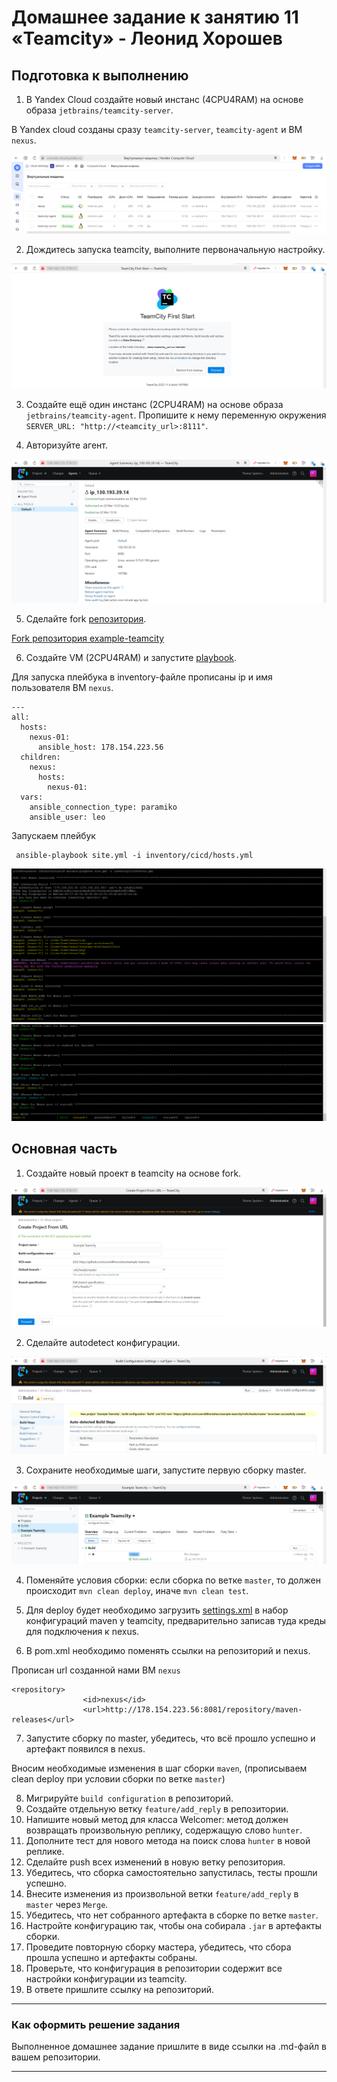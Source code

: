 # Домашнее задание к занятию 11 «Teamcity» - Леонид Хорошев

## Подготовка к выполнению

1. В Yandex Cloud создайте новый инстанс (4CPU4RAM) на основе образа `jetbrains/teamcity-server`.

В Yandex cloud созданы сразу `teamcity-server`, `teamcity-agent` и ВМ `nexus`.

![Alt_text](https://github.com/LeonidKhoroshev/mnt-homeworks/blob/MNT-video/09-ci-05-teamcity/screenshots/team1.png)

2. Дождитесь запуска teamcity, выполните первоначальную настройку.
   
![Alt_text](https://github.com/LeonidKhoroshev/mnt-homeworks/blob/MNT-video/09-ci-05-teamcity/screenshots/team4.png)

3. Создайте ещё один инстанс (2CPU4RAM) на основе образа `jetbrains/teamcity-agent`. Пропишите к нему переменную окружения `SERVER_URL: "http://<teamcity_url>:8111"`.

4. Авторизуйте агент.

![Alt_text](https://github.com/LeonidKhoroshev/mnt-homeworks/blob/MNT-video/09-ci-05-teamcity/screenshots/team5.png)

5. Сделайте fork [репозитория](https://github.com/aragastmatb/example-teamcity).

[Fork репозитория example-teamcity](https://github.com/LeonidKhoroshev/example-teamcity)

6. Создайте VM (2CPU4RAM) и запустите [playbook](./infrastructure).

Для запуска плейбука в inventory-файле прописаны ip и имя пользователя ВМ `nexus`.
```
---
all:
  hosts:
    nexus-01:
      ansible_host: 178.154.223.56
  children:
    nexus:
      hosts:
        nexus-01:
  vars:
    ansible_connection_type: paramiko
    ansible_user: leo
```

Запускаем плейбук

```
 ansible-playbook site.yml -i inventory/cicd/hosts.yml
```
![Alt_text](https://github.com/LeonidKhoroshev/mnt-homeworks/blob/MNT-video/09-ci-05-teamcity/screenshots/team2.png)
![Alt_text](https://github.com/LeonidKhoroshev/mnt-homeworks/blob/MNT-video/09-ci-05-teamcity/screenshots/team3.png)



## Основная часть

1. Создайте новый проект в teamcity на основе fork.

![Alt_text](https://github.com/LeonidKhoroshev/mnt-homeworks/blob/MNT-video/09-ci-05-teamcity/screenshots/team6.png)

2. Сделайте autodetect конфигурации.

![Alt_text](https://github.com/LeonidKhoroshev/mnt-homeworks/blob/MNT-video/09-ci-05-teamcity/screenshots/team7.png)

3. Сохраните необходимые шаги, запустите первую сборку master.

![Alt_text](https://github.com/LeonidKhoroshev/mnt-homeworks/blob/MNT-video/09-ci-05-teamcity/screenshots/team8.png)

4. Поменяйте условия сборки: если сборка по ветке `master`, то должен происходит `mvn clean deploy`, иначе `mvn clean test`.



5. Для deploy будет необходимо загрузить [settings.xml](./teamcity/settings.xml) в набор конфигураций maven у teamcity, предварительно записав туда креды для подключения к nexus.
6. В pom.xml необходимо поменять ссылки на репозиторий и nexus.

Прописан url созданной нами ВМ `nexus`
```
<repository>
				<id>nexus</id>
				<url>http://178.154.223.56:8081/repository/maven-releases</url>
```

7. Запустите сборку по master, убедитесь, что всё прошло успешно и артефакт появился в nexus.

Вносим необходимые изменения в шаг сборки `maven`, (прописываем clean deploy при условии сборки по ветке `master`) 

8. Мигрируйте `build configuration` в репозиторий.
9. Создайте отдельную ветку `feature/add_reply` в репозитории.
10. Напишите новый метод для класса Welcomer: метод должен возвращать произвольную реплику, содержащую слово `hunter`.
11. Дополните тест для нового метода на поиск слова `hunter` в новой реплике.
12. Сделайте push всех изменений в новую ветку репозитория.
13. Убедитесь, что сборка самостоятельно запустилась, тесты прошли успешно.
14. Внесите изменения из произвольной ветки `feature/add_reply` в `master` через `Merge`.
15. Убедитесь, что нет собранного артефакта в сборке по ветке `master`.
16. Настройте конфигурацию так, чтобы она собирала `.jar` в артефакты сборки.
17. Проведите повторную сборку мастера, убедитесь, что сбора прошла успешно и артефакты собраны.
18. Проверьте, что конфигурация в репозитории содержит все настройки конфигурации из teamcity.
19. В ответе пришлите ссылку на репозиторий.

---

### Как оформить решение задания

Выполненное домашнее задание пришлите в виде ссылки на .md-файл в вашем репозитории.

---

